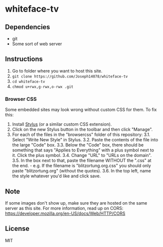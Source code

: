 # whiteface-tv

## Dependencies

- git
- Some sort of web server

## Instructions

1. Go to folder where you want to host this site.
2. ```git clone https://github.com/Joseph14078/whiteface-tv```
3. ```cd whiteface-tv```
4. ```chmod u+rwx,g-rwx,o-rwx .git```

### Browser CSS

Some embedded sites may look wrong without custom CSS for them. To fix this:

1. Install [Stylus](https://chrome.google.com/webstore/detail/stylus/clngdbkpkpeebahjckkjfobafhncgmne) (or a similar custom CSS extension).
2. Click on the new Stylus button in the toolbar and then click "Manage".
3. For each of the files in the "browsercss" folder of this repository:
    3.1. Select "Write New Style" in Stylus.
    3.2. Paste the contents of the file into the large "Code" box.
    3.3. Below the "Code" box, there should be something that says "Applies to Everything" with a plus symbol next to it. Click the plus symbol.
    3.4. Change "URL" to "URLs on the domain".
    3.5. In the box next to that, paste the filename WITHOUT the ".css" at the end.
        - e.g. If the filename is "blitzortung.org.css" you should only paste "blitzortung.org" (without the quotes).
    3.6. In the top left, name the style whatever you'd like and click save.

## Note

If some images don't show up, make sure they are hosted on the same server as this site.
For more information, read up on CORS: https://developer.mozilla.org/en-US/docs/Web/HTTP/CORS

## License

MIT
